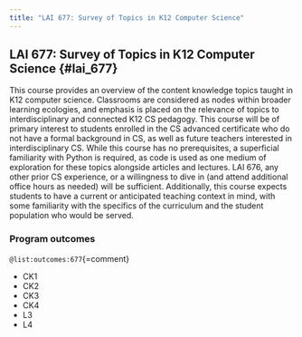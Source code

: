 ```yaml
---
title: "LAI 677: Survey of Topics in K12 Computer Science"
---
```


## LAI 677: Survey of Topics in K12 Computer Science {#lai_677}

This course provides an overview of the content knowledge topics taught in K12 computer science. Classrooms are considered as nodes within broader learning ecologies, and emphasis is placed on the relevance of topics to interdisciplinary and connected K12 CS pedagogy. This course will be of primary interest to students enrolled in the CS advanced certificate who do not have a formal background in CS, as well as future teachers interested in interdisciplinary CS.
While this course has no prerequisites, a superficial familiarity with Python is required, as code is used as one medium of exploration for these topics alongside articles and lectures. LAI 676, any other prior CS experience, or a willingness to dive in (and attend additional office hours as needed) will be sufficient. Additionally, this course expects students to have a current or anticipated teaching context in mind, with some familiarity with the specifics of the curriculum and the student population who would be served. 

### Program outcomes

` @list:outcomes:677 `{=comment}

 - CK1
 - CK2
 - CK3
 - CK4
 - L3
 - L4